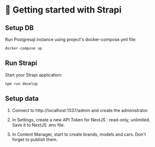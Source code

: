 # 🚀 Getting started with Strapi

## Setup DB

Run Postgresql instance using project's docker-compose.yml file:

```
docker-compose up
```

## Run Strapi

Start your Strapi application:

```
npm run develop
```

## Setup data

1. Connect to http://localhost:1337/admin and create the administrator.

2. In Settings, create a new API Token for NextJS : read-only, unlimited. Save it to NextJS .env file. 

3. In Content Manager, start to create brands, models and cars. Don't forget to publish them. 